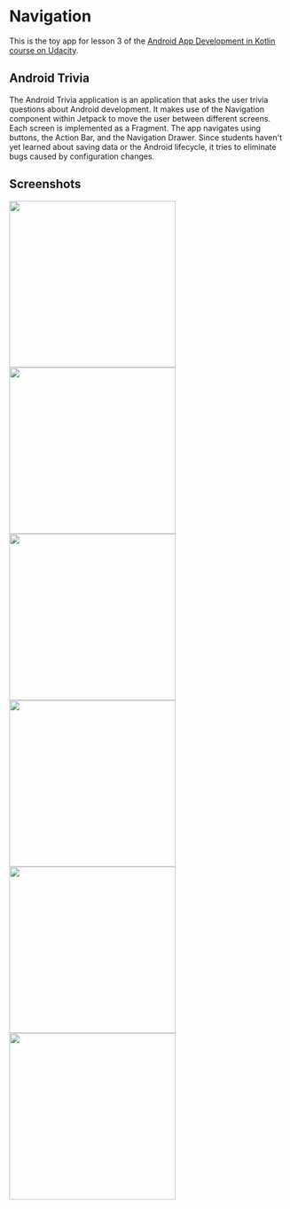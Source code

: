 # Navigation

This is the toy app for lesson 3 of the [Android App Development in Kotlin course on Udacity](https://www.udacity.com/course/developing-android-apps-with-kotlin--ud9012).

## Android Trivia 

The Android Trivia application is an application that asks the user trivia questions about Android development.  It makes use of the Navigation component within Jetpack to move the user between different screens.  Each screen is implemented as a Fragment.
The app navigates using buttons, the Action Bar, and the Navigation Drawer.
Since students haven't yet learned about saving data or the Android lifecycle, it tries to eliminate bugs caused by configuration changes. 

## Screenshots

<img src="https://github.com/ottusp/Images/blob/master/AppTrivia/start_screen.jpg" width="300">
<img src="https://github.com/ottusp/Images/blob/master/AppTrivia/drawer_menu.jpg" width="300">
<img src="https://github.com/ottusp/Images/blob/master/AppTrivia/question.jpg" width="300">
<img src="https://github.com/ottusp/Images/blob/master/AppTrivia/try_again.jpg" width="300">
<img src="https://github.com/ottusp/Images/blob/master/AppTrivia/congratulations.jpg" width="300">
<img src="https://github.com/ottusp/Images/blob/master/AppTrivia/share.jpg" width="300">
